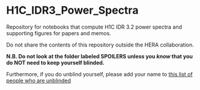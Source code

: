 # H1C_IDR3_Power_Spectra

Repository for notebooks that compute H1C IDR 3.2 power spectra and supporting figures for papers and memos. 

Do not share the contents of this repository outside the HERA collaboration.

**N.B. Do not look at the folder labeled SPOILERS unless you *know* that you do NOT need to keep yourself blinded.**

Furthermore, if you do unblind yourself, please add your name to [this list of people who are unblinded](https://docs.google.com/spreadsheets/d/18Y53_OuyETRFBRcAsM4DwAv9zK3tsC9GmT81W9iJS3E/edit#gid=0)
